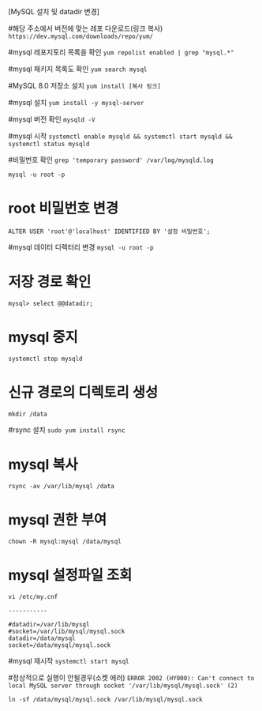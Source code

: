 [MySQL 설치 및 datadir 변경]

#해당 주소에서 버전에 맞는 레포 다운로드(링크 복사)
`https://dev.mysql.com/downloads/repo/yum/`

#mysql 레포지토리 목록을 확인
`yum repolist enabled | grep "mysql.*"`

#mysql 패키지 목록도 확인
`yum search mysql`

#MySQL 8.0 저장소 설치
`yum install [복사 링크]`

#mysql 설치
`yum install -y mysql-server`

#mysql 버전 확인
`mysqld -V`

#mysql 시작
`systemctl enable mysqld && systemctl start mysqld && systemctl status mysqld`

#비밀번호 확인
`grep 'temporary password' /var/log/mysqld.log`

`mysql -u root -p`

# root 비밀번호 변경
`ALTER USER 'root'@'localhost' IDENTIFIED BY '설정 비밀번호';`

#mysql 데이터 디렉터리 변경
`mysql -u root -p`

# 저장 경로 확인
`mysql> select @@datadir;`

# mysql 중지
`systemctl stop mysqld`


# 신규 경로의 디렉토리 생성
`mkdir /data`

#rsync 설치
`sudo yum install rsync`

# mysql 복사  
`rsync -av /var/lib/mysql /data`

# mysql 권한 부여
`chown -R mysql:mysql /data/mysql`


# mysql 설정파일 조회
`vi /etc/my.cnf`
```
-----------

#datadir=/var/lib/mysql
#socket=/var/lib/mysql/mysql.sock
datadir=/data/mysql
socket=/data/mysql/mysql.sock
```
#mysql 재시작 
`systemctl start mysql`

#정상적으로 실행이 안될경우(소켓 에러)
`ERROR 2002 (HY000): Can't connect to local MySQL server through socket '/var/lib/mysql/mysql.sock' (2)`

`ln -sf /data/mysql/mysql.sock /var/lib/mysql/mysql.sock`
